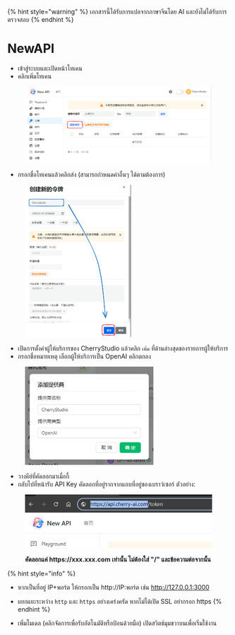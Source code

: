 
{% hint style="warning" %}
เอกสารนี้ได้รับการแปลจากภาษาจีนโดย AI และยังไม่ได้รับการตรวจสอบ
{% endhint %}

# NewAPI

*   เข้าสู่ระบบและเปิดหน้าโทเคน
*   คลิกเพิ่มโทเคน

<figure><img src="../../../.gitbook/assets/image (28).png" alt=""><figcaption></figcaption></figure>

*   กรอกชื่อโทเคนแล้วคลิกส่ง (สามารถกำหนดค่าอื่นๆ ได้ตามต้องการ)

<figure><img src="../../../.gitbook/assets/image (29).png" alt="" width="240"><figcaption></figcaption></figure>

*   เปิดการตั้งค่าผู้ให้บริการของ CherryStudio แล้วคลิก `เพิ่ม` ที่ด้านล่างสุดของรายการผู้ให้บริการ
*   กรอกชื่อหมายเหตุ เลือกผู้ให้บริการเป็น OpenAI คลิกตกลง

<figure><img src="../../../.gitbook/assets/image (25).png" alt="" width="291"><figcaption></figcaption></figure>

*   วางคีย์ที่คัดลอกมาเมื่อกี้
*   กลับไปที่หน้ารับ API Key คัดลอกที่อยู่รากจากแถบที่อยู่ของเบราว์เซอร์ ตัวอย่าง:

<figure><img src="../../../.gitbook/assets/image (30).png" alt=""><figcaption><p><strong>คัดลอกแค่ https://xxx.xxx.com เท่านั้น ไม่ต้องใส่ "/" และข้อความต่อจากนั้น</strong></p></figcaption></figure>

{% hint style="info" %}
*   หากเป็นที่อยู่ IP+พอร์ต ให้กรอกเป็น http://IP:พอร์ต เช่น http://127.0.0.1:3000
*   แยกแยะระหว่าง `http` และ `https` อย่างเคร่งครัด หากไม่ได้เปิด SSL อย่ากรอก https
{% endhint %}

*   เพิ่มโมเดล (คลิกจัดการเพื่อรับอัตโนมัติหรือป้อนด้วยมือ) เปิดสวิตช์มุมขวาบนเพื่อเริ่มใช้งาน